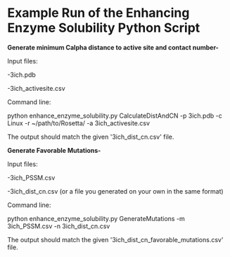 # Example Run of the Enhancing Enzyme Solubility Python Script

**Generate minimum Calpha distance to active site and contact number-**


Input files:

-3ich.pdb

-3ich_activesite.csv


Command line:

python enhance_enzyme_solubility.py CalculateDistAndCN -p 3ich.pdb -c Linux -r 
	~/path/to/Rosetta/ -a 3ich_activesite.csv


The output should match the given '3ich_dist_cn.csv' file.




**Generate Favorable Mutations-**


Input files:

-3ich_PSSM.csv

-3ich_dist_cn.csv (or a file you generated on your own in the same format)


Command line:

python enhance_enzyme_solubility.py GenerateMutations -m 
	3ich_PSSM.csv -n 3ich_dist_cn.csv 


The output should match the given '3ich_dist_cn_favorable_mutations.csv' file.